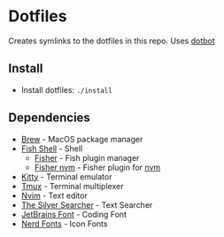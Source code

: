 # Dotfiles

Creates symlinks to the dotfiles in this repo. Uses [dotbot](https://github.com/anishathalye/dotbot)

## Install
- Install dotfiles: `./install`

## Dependencies
- [Brew](https://brew.sh) - MacOS package manager
- [Fish Shell](https://fishshell.com) - Shell
  - [Fisher](https://github.com/jorgebucaran/fisher) - Fish plugin manager
  - [Fisher nvm](https://github.com/jorgebucaran/nvm.fish) - Fisher plugin for [nvm](https://github.com/nvm-sh/nvm)
- [Kitty](https://sw.kovidgoyal.net/kitty) - Terminal emulator
- [Tmux](https://github.com/tmux/tmux/wiki) - Terminal multiplexer
- [Nvim](https://neovim.io) - Text editor
- [The Silver Searcher](https://github.com/ggreer/the_silver_searcher) - Text Searcher
- [JetBrains Font](https://www.jetbrains.com/lp/mono/#how-to-install) - Coding Font
- [Nerd Fonts](https://github.com/ryanoasis/nerd-fonts#option-4-homebrew-fonts) - Icon Fonts
